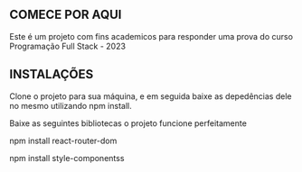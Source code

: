 ## COMECE POR AQUI
Este é um projeto com fins academicos para responder uma prova do curso Programação Full Stack - 2023

## INSTALAÇÕES
Clone o projeto para sua máquina, e em seguida baixe as depedências dele no mesmo utilizando npm install.

Baixe as seguintes bibliotecas o projeto funcione perfeitamente 

npm install react-router-dom

npm install style-componentss
